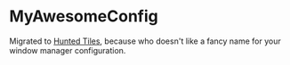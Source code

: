 # MyAwesomeConfig

Migrated to [Hunted Tiles](https://gitlab.com/theopn/hunted-tiles), because who doesn't like a fancy name for your window manager configuration.

